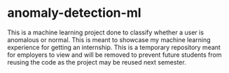 # anomaly-detection-ml
This is a machine learning project done to classify whether a user is anomalous or normal. This is meant to showcase my machine learning experience for getting an internship. This is a temporary repository meant for employers to view and will be removed to prevent future students from reusing the code as the project may be reused next semester.
